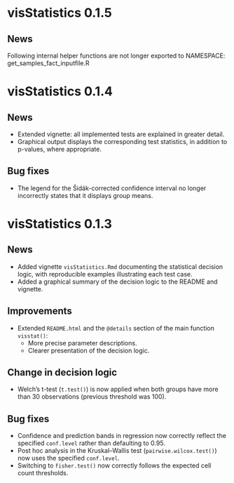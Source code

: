 # visStatistics 0.1.5

## News

Following internal helper functions are not longer exported to NAMESPACE:
get_samples_fact_inputfile.R

# visStatistics 0.1.4

## News

- Extended vignette: all implemented tests are explained in greater detail.
- Graphical output displays the corresponding test statistics, in addition
  to p-values, where appropriate.

## Bug fixes

- The legend for the Šidák-corrected confidence interval no longer incorrectly
  states that it displays group means.

# visStatistics 0.1.3

## News

- Added vignette `visStatistics.Rmd` documenting the statistical decision logic,
  with reproducible examples illustrating each test case.
- Added a graphical summary of the decision logic to the README and vignette.

## Improvements

- Extended `README.html` and the `@details` section of the main function
  `visstat()`:
  - More precise parameter descriptions.
  - Clearer presentation of the decision logic.

## Change in decision logic

- Welch’s t-test (`t.test()`) is now applied when both groups have more than 30
  observations (previous threshold was 100).

## Bug fixes

- Confidence and prediction bands in regression now correctly reflect the
  specified `conf.level` rather than defaulting to 0.95.
- Post hoc analysis in the Kruskal–Wallis test
  (`pairwise.wilcox.test()`) now uses the specified `conf.level`.
- Switching to `fisher.test()` now correctly follows the expected cell count
  thresholds.